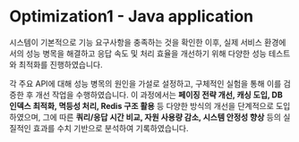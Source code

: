 # Optimization1 - Java application

시스템이 기본적으로 기능 요구사항을 충족하는 것을 확인한 이후, 실제 서비스 환경에서의 성능 병목을 해결하고 응답 속도 및 처리 효율을 개선하기 위해 다양한 성능 테스트와 최적화를 진행하였습니다.&#x20;

각 주요 API에 대해 성능 병목의 원인을 가설로 설정하고, 구체적인 실험을 통해 이를 검증한 후 개선 작업을 수행하였습니다. 이 과정에서는 **페이징 전략 개선, 캐싱 도입, DB 인덱스 최적화, 멱등성 처리, Redis 구조 활용** 등 다양한 방식의 개선을 단계적으로 도입하였으며, 그에 따른 **쿼리/응답 시간 비교, 자원 사용량 감소, 시스템 안정성 향상** 등의 실질적인 효과를 수치 기반으로 분석하여 기록하였습니다.
